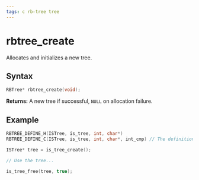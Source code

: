 ```yaml
---
tags: c rb-tree tree
---
```

# rbtree_create

Allocates and initializes a new tree.

## Syntax

```c
RBTree* rbtree_create(void);
```

**Returns:** A new tree if successful, `NULL` on allocation failure.

## Example

```c
RBTREE_DEFINE_H(ISTree, is_tree, int, char*)
RBTREE_DEFINE_C(ISTree, is_tree, int, char*, int_cmp) // The definition of int_cmp can be found in the RedBlackTree main page.

ISTree* tree = is_tree_create();

// Use the tree...

is_tree_free(tree, true);
```